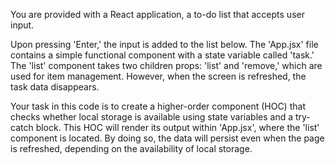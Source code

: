 You are provided with a React application, a to-do list that accepts user input. 

Upon pressing 'Enter,' the input is added to the list below. The 'App.jsx' file contains a simple functional component with a state variable called 'task.' 
The 'list' component takes two children props: 'list' and 'remove,' which are used for item management. However, when the screen is refreshed, the task data disappears.

Your task in this code is to create a higher-order component (HOC) that checks whether local storage is available using state variables and a try-catch block. This HOC will render its output within 'App.jsx', where the 'list' component is located. By doing so, the data will persist even when the page is refreshed, depending on the availability of local storage.